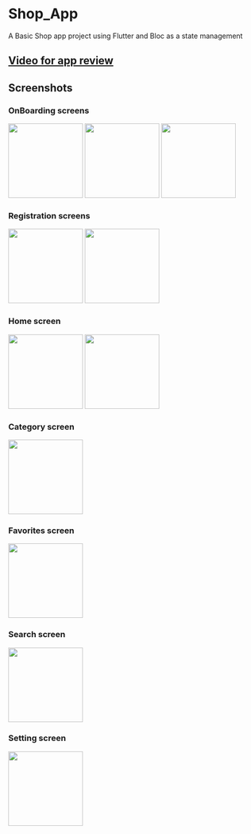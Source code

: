 # Shop_App

A Basic Shop app project using Flutter and Bloc as a state management

## [Video for app review](https://screenrec.com/share/D3tO9voueU)

## Screenshots

### OnBoarding screens
<p float="left">
  <img src="https://user-images.githubusercontent.com/92954570/191056935-1155b306-60dc-49a8-9d96-4679236ad858.png" width="150" />
  <img src="https://user-images.githubusercontent.com/92954570/191058138-df571668-ebe7-4828-becf-2d3dcea290ca.png"  width="150" /> 
  <img src="https://user-images.githubusercontent.com/92954570/191058374-3445f4a6-200c-4109-b2da-b8b558a5cee4.png" width="150" />
</p>

### Registration screens
<p float="left">
  <img src="https://user-images.githubusercontent.com/92954570/191070906-7ee73643-0f41-4eac-a45b-ddadb2eb479e.png" width="150" />
  <img src="https://user-images.githubusercontent.com/92954570/191070916-f7cbb932-ad42-4a2a-9eb1-6bb474c7b7b6.png"  width="150" /> 
</p>

### Home screen
<p float="left">
  <img src="https://user-images.githubusercontent.com/92954570/191071612-6315d015-b851-4b45-8710-c85233ae3c98.png" width="150" />
  <img src="https://user-images.githubusercontent.com/92954570/191071622-3a4d2d6c-b8e9-4326-8e31-1f38a418527e.png"  width="150" /> 
</p>



### Category screen
<p float="left">
  <img src="https://user-images.githubusercontent.com/92954570/191071358-84567590-833a-4d93-9eee-0ae55834efa1.png" width="150" />
  
  ### Favorites screen
<p float="left">
  <img src="https://user-images.githubusercontent.com/92954570/191071370-2a21dc85-9903-4977-9220-f742831eb3ff.png" width="150" />





### Search screen
<p float="left">
  <img src="https://user-images.githubusercontent.com/92954570/191067683-30c9c511-e286-43c2-99d3-4ef6b4c5f236.png" width="150" />
  
  ### Setting screen
<p float="left">
  <img src="https://user-images.githubusercontent.com/92954570/191067707-53508e9b-52b7-493e-b83f-55ce789148e9.png" width="150" />
